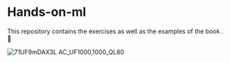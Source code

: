# Hands-on-ml
This repository contains the exercises as well as the examples of the book .🦎

![71UF9mDAX3L _AC_UF1000,1000_QL80_](https://github.com/user-attachments/assets/4ca00833-da6b-482f-afe6-82337ad2979a)
